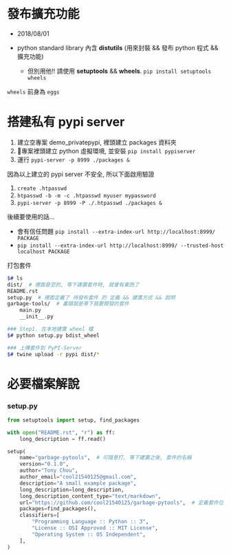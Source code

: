 # 發布擴充功能

- 2018/08/01

- python standard library 內含 **distutils** (用來封裝 && 發布 python 程式 && 擴充功能)
  - 但別用他!! 請使用 **setuptools** && **wheels**. `pip install setuptools wheels`


`wheels` 前身為 `eggs`


# 搭建私有 pypi server

1. 建立空專案 demo_privatepypi, 裡頭建立 packages 資料夾
2. 專案裡頭建立 python 虛擬環境, 並安裝 `pip install pypiserver`
3. 運行 `pypi-server -p 8999 ./packages &`

因為以上建立的 pypi server 不安全, 所以下面啟用驗證

1. `create .htpasswd`
2. `htpasswd -b -m -c .htpasswd myuser mypassword`
3. `pypi-server -p 8999 -P ./.htpasswd ./packages &`

後續要使用的話...

- 會有信任問題 `pip install --extra-index-url http://localhost:8999/ PACKAGE`
- `pip install --extra-index-url http://localhost:8999/ --trusted-host localhost PACKAGE`





打包套件

```bash
$# ls
dist/  # 裡面是空的, 等下建置套件時, 就會有東西了
README.rst
setup.py  # 裡面定義了 待發布套件 的 定義 && 建置方式 && 說明
garbage-tools/  # 裏頭就是等下我要開發的套件
    main.py
    __init__.py

### Step1. 在本地建置 wheel 檔
$# python setup.py bdist_wheel

### 上傳套件到 PyPI-Server
$# twine upload -r pypi dist/*
```



# 必要檔案解說

### setup.py

```py
from setuptools import setup, find_packages

with open("README.rst", "r") as ff:
    long_description = ff.read()

setup(
    name="garbage-pytools",  # 可隨意打, 等下建置之後, 套件的名稱
    version="0.1.0",
    author="Tony Chou",
    author_email="cool21540125@gmail.com",
    description="A small example package",
    long_description=long_description,
    long_description_content_type="text/markdown",
    url="https://github.com/cool21540125/garbage-pytools",  # 定義套件位置
    packages=find_packages(),
    classifiers=[
        "Programming Language :: Python :: 3",
        "License :: OSI Approved :: MIT License",
        "Operating System :: OS Independent",
    ],
)
```
